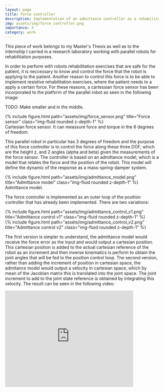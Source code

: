 ```yaml
---
layout: page
title: Force controller
description: Implementation of an admittance controller as a rehabilitation exercise.
img: assets/img/force_controller.png
importance: 3
category: work
---
```


This piece of work belongs to my Master's Thesis as well as to the internship I carried in a research laboratory working with parallel robots for rehabilitation purposes.

In order to perform with robots rehabilitation exercises that are safe for the patient, it is neccessary to know and control the force that the robot is applying to the patient. Another reason to control this force is to be able to implement resistive rehabilitation exercises, where the patient needs to a apply a certain force. For these reasons, a cartessian force sensor has been incorporated to the platform of the parallel robot as seen in the following image:

TODO: Make smaller and in the middle.
<div class="col">
    <div class="col-sm mt-3 mt-md-0">
        {% include figure.html path="assets/img/force_sensor.png" title="Force sensor" class="img-fluid rounded z-depth-1" %}
    </div>
</div>
<div class="caption">
    Cartesian force sensor. It can meassure force and torque in the 6 degrees of freedom.
</div>

This parallel robot in particular has 3 degrees of freedom and the purpose of this force controller is to control the force along these three DOF, which are the height z, and 2 angles (alpha and beta) given the measurements of the force sensor. The controller is based on an admittance model, which is a model that relates the force and the position of the robot. This model will define the dynamic of the response as a mass-spring-damper system.
<div class="col">
    <div class="col-sm mt-3 mt-md-0">
        {% include figure.html path="assets/img/admittance_model.png" title="Admittance model" class="img-fluid rounded z-depth-1" %}
    </div>
</div>
<div class="caption">
    Admittance model.
</div>

The force controller is implemented as an outer loop of the position controller that has already been implemented. There are two variations:

<div class="col">
    <div class="col-sm mt-3 mt-md-0">
        {% include figure.html path="assets/img/admittance_control_v1.png" title="Admittance control v1" class="img-fluid rounded z-depth-1" %}
    </div>
    <div class="col-sm mt-3 mt-md-0">
        {% include figure.html path="assets/img/admittance_control_v2.png" title="Admittance control v2" class="img-fluid rounded z-depth-1" %}
    </div>
</div>

The first version is simpler to understand, the admittance model would receive the force error as the input and would output a cartesian position. This cartesian position is added to the actual cartesian reference of the robot as an increment and then inverse kinematics is perform to obtain the joint angles that will be fed to the position control loop.
The second version, rather than adding the increment of position in cartesian space, the admitance model would output a velocity in cartesian space, which by mean of the Jacobian matrix this is translated into the joint space. The joint increment to add to the joint state reference is obtained by integrating this velocity.
The result can be seen in the following video:

<iframe width="420" height="315" src="http://www.youtube.com/embed/dQw4w9WgXcQ" frameborder="0" allowfullscreen></iframe>
